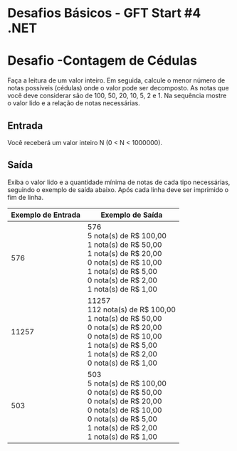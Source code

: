 # Desafios Básicos - GFT Start #4 .NET

<h1>Desafio -Contagem de Cédulas</h1>
Faça a leitura de um valor inteiro. Em seguida, calcule o menor número de notas possíveis (cédulas) onde o valor pode ser decomposto.
As notas que você deve considerar são de 100, 50, 20, 10, 5, 2 e 1. Na sequência mostre o valor lido e a relação de notas necessárias.
<h2>Entrada</h2>
Você receberá um valor inteiro N (0 < N < 1000000).
<h2>Saída</h2>
Exiba o valor lido e a quantidade mínima de notas de cada tipo necessárias,
seguindo o exemplo de saída abaixo. Após cada linha deve ser imprimido o fim de linha. 

| Exemplo de Entrada | Exemplo de Saída|
| ---|--- |
| 576 | 576 <br> 5 nota(s) de R$ 100,00 <br>1 nota(s) de R$ 50,00 <br>1 nota(s) de R$ 20,00 <br>0 nota(s) de R$ 10,00 <br>1 nota(s) de R$ 5,00 <br>0 nota(s) de R$ 2,00 <br> 1 nota(s) de R$ 1,00 |
| 11257 | 11257 <br> 112 nota(s) de R$ 100,00 <br> 1 nota(s) de R$ 50,00 <br>0 nota(s) de R$ 20,00 <br>0 nota(s) de R$ 10,00 <br>1 nota(s) de R$ 5,00 <br>1 nota(s) de R$ 2,00 <br> 0 nota(s) de R$ 1,00 |
| 503 | 503 <br> 5 nota(s) de R$ 100,00 <br>0 nota(s) de R$ 50,00 <br>0 nota(s) de R$ 20,00 <br>0 nota(s) de R$ 10,00 <br>0 nota(s) de R$ 5,00 <br>1 nota(s) de R$ 2,00 <br> 1 nota(s) de R$ 1,00 |
